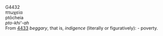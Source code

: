 <body>
  <p>G4432<br>  πτωχεία  <br> ptōcheia  <br><i>pto-khi‘-ah </i><br>From <a href="g4433.htm">4433</a>  <i>beggary</i>, that is, <i>indigence</i> (literally or figuratively): - poverty.<br></p>
 </body>